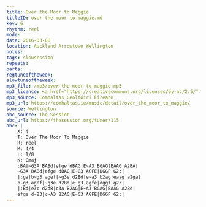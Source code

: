 ```yaml
---
title: Over the Moor to Maggie
titleID: over-the-moor-to-maggie.md
key: G
rhythm: reel
mode:
date: 2016-03-08
location: Auckland Arrowtown Wellington
notes:
tags: slowsession
repeats: 
parts: 
regtuneoftheweek:
slowtuneoftheweek:
mp3_file: /mp3/over-the-moor-to-maggie.mp3
mp3_licence: <a href="https://creativecommons.org/licenses/by-nc/2.5/">CC-BY-NC-2.5</a>
mp3_source: Comhaltas Ceoltóirí Éireann
mp3_url: https://comhaltas.ie/music/detail/over_the_moor_to_maggie/
source: Wellington
abc_source: The Session
abc_url: https://thesession.org/tunes/115
abc: |
    X: 4
    T: Over The Moor To Maggie
    R: reel
    M: 4/4
    L: 1/8
    K: Gmaj
    :BA|~G3A BABd|efge dBAG|E~A3 BGAG|EAAG A2BA|
    ~G3A BABd|efge dBAG|E~G3 AGFE|DGGF G2:|
    |:ga|b~g3 agef|~g3e d2Bd|e~a3 b2ag|eaag a2ga|
    b~g3 agef|~g3e d2Bd|e~g3 agfe|dggf g2:|
    |:Bd|e3c d2dB|c3A B2AG|E~A3 BGAG|EAAG A2Bd|
    efge d~B3|c~A3 B2AG|E~G3 AGFE|DGGF G2:|
---
```

